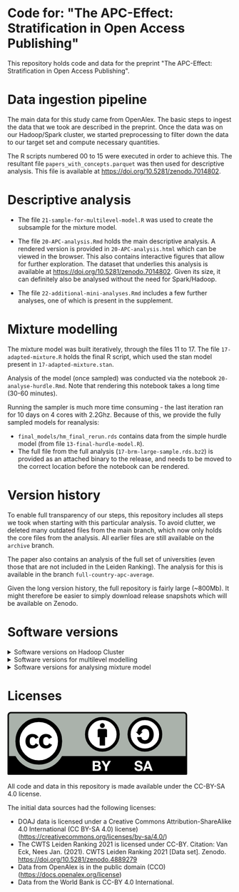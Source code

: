 # Code for: "The APC-Effect: Stratification in Open Access Publishing"

This repository holds code and data for the preprint "The APC-Effect:
Stratification in Open Access Publishing".

# Data ingestion pipeline

The main data for this study came from OpenAlex. The basic steps to ingest the
data that we took are described in the preprint. Once the data was on our
Hadoop/Spark cluster, we started preprocessing to filter down the data to our
target set and compute necessary quantities.

The R scripts numbered 00 to 15 were executed in order to achieve this. The
resultant file `papers_with_concepts.parquet` was then used for descriptive
analysis. This file is available at https://doi.org/10.5281/zenodo.7014802.

# Descriptive analysis

-   The file `21-sample-for-multilevel-model.R` was used to create the subsample
    for the mixture model.

-   The file `20-APC-analysis.Rmd` holds the main descriptive analysis. A rendered
version is provided in `20-APC-analysis.html` which can be viewed in the browser.
This also contains interactive figures that allow for further exploration. The 
dataset that underlies this analysis is available at https://doi.org/10.5281/zenodo.7014802.
Given its size, it can definitely also be analysed without the need for 
Spark/Hadoop.

- The file `22-additional-mini-analyses.Rmd` includes a few further analyses, one
of which is present in the supplement.

# Mixture modelling
The mixture model was built iteratively, through the files 11 to 17. The file
`17-adapted-mixture.R` holds the final R script, which used the stan model present
in `17-adapted-mixture.stan`. 

Analysis of the model (once sampled) was conducted via the notebook 
`20-analyse-hurdle.Rmd`. Note that rendering this notebook takes a long time
(30-60 minutes). 

Running the sampler is much more time consuming - the last iteration ran for 10
days on 4 cores with 2.2Ghz. Because of this, we provide the fully sampled models
for reanalysis:

- `final_models/hm_final_rerun.rds` contains data from the simple hurdle model
(from file `13-final-hurdle-model.R`).
- The full file from the full analysis (`17-brm-large-sample.rds.bz2`) is provided
as an attached binary to the release, and needs to be moved to the correct location
before the notebook can be rendered.

# Version history
To enable full transparency of our steps, this repository includes all steps we
took when starting with this particular analysis. To avoid clutter, we deleted
many outdated files from the main branch, which now only holds the core files
from the analysis. All earlier files are still available on the `archive` branch.

The paper also contains an analysis of the full set of universities (even those
that are not included in the Leiden Ranking). The analysis for this is available
in the branch `full-country-apc-average`. 

Given the long version history, the full repository is fairly large (~800Mb). It
might therefore be easier to simply download release snapshots which will be 
available on Zenodo.

# Software versions
<details>
  <summary>Software versions on Hadoop Cluster</summary>
  We used Spark2 (v2.3.2) to conduct computations. The full session info is as
  follows:

```r
─ Session info ───────────────────────────────────────────────────────────────
 setting  value
 version  R version 3.6.0 (2019-04-26)
 os       CentOS Linux 7 (Core)
 system   x86_64, linux-gnu
 ui       RStudio
 language (EN)
 collate  en_US.UTF-8
 ctype    en_US.UTF-8
 tz       Europe/Vienna
 date     2022-10-13
 rstudio  1.1.456 (server)
 pandoc   NA

─ Packages ─────────────────────────────────────────────────────────────────────
 package     * version date (UTC) lib source
 arrow       * 4.0.1   2021-05-28 [1] CRAN (R 3.6.0)
 assertthat    0.2.1   2019-03-21 [1] CRAN (R 3.6.0)
 backports     1.4.1   2021-12-13 [1] CRAN (R 3.6.0)
 base64enc     0.1-3   2015-07-28 [1] CRAN (R 3.6.0)
 bit           4.0.4   2020-08-04 [1] CRAN (R 3.6.0)
 bit64         4.0.5   2020-08-30 [1] CRAN (R 3.6.0)
 brio          1.1.3   2021-11-30 [1] CRAN (R 3.6.0)
 broom         0.7.12  2022-01-28 [1] CRAN (R 3.6.0)
 cachem        1.0.6   2021-08-19 [1] CRAN (R 3.6.0)
 callr         3.7.0   2021-04-20 [1] CRAN (R 3.6.0)
 cellranger    1.1.0   2016-07-27 [1] CRAN (R 3.6.0)
 cli           3.3.0   2022-04-25 [1] CRAN (R 3.6.0)
 colorspace  * 2.0-2   2021-06-24 [1] CRAN (R 3.6.0)
 crayon        1.5.1   2022-03-26 [1] CRAN (R 3.6.0)
 DBI           1.1.2   2021-12-20 [1] CRAN (R 3.6.0)
 dbplyr        2.1.1   2021-04-06 [1] CRAN (R 3.6.0)
 desc          1.4.1   2022-03-06 [1] CRAN (R 3.6.0)
 devtools      2.4.3   2021-11-30 [1] CRAN (R 3.6.0)
 digest        0.6.29  2021-12-01 [1] CRAN (R 3.6.0)
 dplyr       * 1.0.9   2022-04-28 [1] CRAN (R 3.6.0)
 ellipsis      0.3.2   2021-04-29 [1] CRAN (R 3.6.0)
 fansi         1.0.3   2022-03-24 [1] CRAN (R 3.6.0)
 fastmap       1.1.0   2021-01-25 [1] CRAN (R 3.6.0)
 forcats     * 0.5.1   2021-01-27 [1] CRAN (R 3.6.0)
 forge         0.2.0   2019-02-26 [1] CRAN (R 3.6.0)
 fs            1.5.2   2021-12-08 [1] CRAN (R 3.6.0)
 generics      0.1.2   2022-01-31 [1] CRAN (R 3.6.0)
 ggplot2     * 3.3.5   2021-06-25 [1] CRAN (R 3.6.0)
 ggrepel     * 0.9.1   2021-01-15 [1] CRAN (R 3.6.0)
 glue          1.6.2   2022-02-24 [1] CRAN (R 3.6.0)
 gtable        0.3.0   2019-03-25 [1] CRAN (R 3.6.0)
 haven         2.4.3   2021-08-04 [1] CRAN (R 3.6.0)
 hms           1.1.1   2021-09-26 [1] CRAN (R 3.6.0)
 htmltools     0.5.2   2021-08-25 [1] CRAN (R 3.6.0)
 htmlwidgets   1.5.4   2021-09-08 [1] CRAN (R 3.6.0)
 httr          1.4.2   2020-07-20 [1] CRAN (R 3.6.0)
 jsonlite      1.8.0   2022-02-22 [1] CRAN (R 3.6.0)
 knitr         1.37    2021-12-16 [1] CRAN (R 3.6.0)
 lifecycle     1.0.1   2021-09-24 [1] CRAN (R 3.6.0)
 lubridate     1.8.0   2021-10-07 [1] CRAN (R 3.6.0)
 magrittr      2.0.3   2022-03-30 [1] CRAN (R 3.6.0)
 memoise       2.0.1   2021-11-26 [1] CRAN (R 3.6.0)
 modelr        0.1.8   2020-05-19 [1] CRAN (R 3.6.0)
 munsell       0.5.0   2018-06-12 [1] CRAN (R 3.6.0)
 patchwork   * 1.1.1   2020-12-17 [1] CRAN (R 3.6.0)
 pillar        1.7.0   2022-02-01 [1] CRAN (R 3.6.0)
 pkgbuild      1.3.1   2021-12-20 [1] CRAN (R 3.6.0)
 pkgconfig     2.0.3   2019-09-22 [1] CRAN (R 3.6.0)
 pkgload       1.2.4   2021-11-30 [1] CRAN (R 3.6.0)
 prettyunits   1.1.1   2020-01-24 [1] CRAN (R 3.6.0)
 processx      3.5.3   2022-03-25 [1] CRAN (R 3.6.0)
 ps            1.7.0   2022-04-23 [1] CRAN (R 3.6.0)
 purrr       * 0.3.4   2020-04-17 [1] CRAN (R 3.6.0)
 r2d3          0.2.5   2020-12-18 [1] CRAN (R 3.6.0)
 R6            2.5.1   2021-08-19 [1] CRAN (R 3.6.0)
 Rcpp          1.0.8   2022-01-13 [1] CRAN (R 3.6.0)
 readr       * 2.1.2   2022-01-30 [1] CRAN (R 3.6.0)
 readxl        1.3.1   2019-03-13 [1] CRAN (R 3.6.0)
 remotes       2.4.2   2021-11-30 [1] CRAN (R 3.6.0)
 reprex        2.0.1   2021-08-05 [1] CRAN (R 3.6.0)
 RJSONIO       1.3-1.6 2021-09-16 [1] CRAN (R 3.6.0)
 rlang         1.0.2   2022-03-04 [1] CRAN (R 3.6.0)
 rprojroot     2.0.3   2022-04-02 [1] CRAN (R 3.6.0)
 rstudioapi    0.13    2020-11-12 [1] CRAN (R 3.6.0)
 rvest         1.0.2   2021-10-16 [1] CRAN (R 3.6.0)
 scales      * 1.1.1   2020-05-11 [1] CRAN (R 3.6.0)
 sessioninfo   1.2.2   2021-12-06 [1] CRAN (R 3.6.0)
 sparklyr    * 1.7.5   2022-02-02 [1] CRAN (R 3.6.0)
 stringi       1.7.6   2021-11-29 [1] CRAN (R 3.6.0)
 stringr     * 1.4.0   2019-02-10 [1] CRAN (R 3.6.0)
 testthat      3.1.4   2022-04-26 [1] CRAN (R 3.6.0)
 tibble      * 3.1.6   2021-11-07 [1] CRAN (R 3.6.0)
 tidyr       * 1.2.0   2022-02-01 [1] CRAN (R 3.6.0)
 tidyselect    1.1.2   2022-02-21 [1] CRAN (R 3.6.0)
 tidyverse   * 1.3.1   2021-04-15 [1] CRAN (R 3.6.0)
 tzdb          0.2.0   2021-10-27 [1] CRAN (R 3.6.0)
 usethis       2.1.5   2021-12-09 [1] CRAN (R 3.6.0)
 utf8          1.2.2   2021-07-24 [1] CRAN (R 3.6.0)
 vctrs         0.4.1   2022-04-13 [1] CRAN (R 3.6.0)
 WDI         * 2.7.7   2022-07-16 [1] CRAN (R 3.6.0)
 withr         2.5.0   2022-03-03 [1] CRAN (R 3.6.0)
 xfun          0.29    2021-12-14 [1] CRAN (R 3.6.0)
 xml2          1.3.3   2021-11-30 [1] CRAN (R 3.6.0)
 yaml          2.2.2   2022-01-25 [1] CRAN (R 3.6.0)
```

</details>

<details>
  <summary>Software versions for multilevel modelling</summary>
  
```r
─ Session info ─────────────────────────────────────────────────────────────────
 setting  value
 version  R version 4.1.2 (2021-11-01)
 os       Ubuntu 22.04.1 LTS
 system   x86_64, linux-gnu
 ui       RStudio
 language (EN)
 collate  de_AT.UTF-8
 ctype    de_AT.UTF-8
 tz       Europe/Vienna
 date     2022-10-13
 rstudio  2022.07.0+548 Spotted Wakerobin (server)
 pandoc   NA

─ Packages ─────────────────────────────────────────────────────────────────────
 package        * version  date (UTC) lib source
 abind            1.4-5    2016-07-21 [1] CRAN (R 4.1.2)
 assertthat       0.2.1    2019-03-21 [1] CRAN (R 4.1.2)
 backports        1.4.1    2021-12-13 [1] CRAN (R 4.1.2)
 base64enc        0.1-3    2015-07-28 [1] CRAN (R 4.1.2)
 bayesplot        1.9.0    2022-03-10 [1] CRAN (R 4.1.2)
 bridgesampling   1.1-2    2021-04-16 [1] CRAN (R 4.1.2)
 brms           * 2.17.0   2022-04-13 [1] CRAN (R 4.1.2)
 Brobdingnag      1.2-7    2022-02-03 [1] CRAN (R 4.1.2)
 broom            1.0.0    2022-07-01 [1] CRAN (R 4.1.2)
 callr            3.7.0    2021-04-20 [1] CRAN (R 4.1.2)
 cellranger       1.1.0    2016-07-27 [1] CRAN (R 4.1.2)
 checkmate        2.1.0    2022-04-21 [1] CRAN (R 4.1.2)
 cli              3.4.1    2022-09-23 [1] CRAN (R 4.1.2)
 cmdstanr       * 0.5.2    2022-07-11 [1] local
 coda             0.19-4   2020-09-30 [1] CRAN (R 4.1.2)
 codetools        0.2-18   2020-11-04 [4] CRAN (R 4.0.3)
 colorspace       2.0-3    2022-02-21 [1] CRAN (R 4.1.2)
 colourpicker     1.1.1    2021-10-04 [1] CRAN (R 4.1.2)
 crayon           1.5.1    2022-03-26 [1] CRAN (R 4.1.2)
 crosstalk        1.2.0    2021-11-04 [1] CRAN (R 4.1.2)
 DBI              1.1.3    2022-06-18 [1] CRAN (R 4.1.2)
 dbplyr           2.2.1    2022-06-27 [1] CRAN (R 4.1.2)
 digest           0.6.29   2021-12-01 [1] CRAN (R 4.1.2)
 distributional   0.3.0    2022-01-05 [1] CRAN (R 4.1.2)
 dplyr          * 1.0.9    2022-04-28 [1] CRAN (R 4.1.2)
 DT               0.23     2022-05-10 [1] CRAN (R 4.1.2)
 dygraphs         1.1.1.6  2018-07-11 [1] CRAN (R 4.1.2)
 ellipsis         0.3.2    2021-04-29 [1] CRAN (R 4.1.2)
 fansi            1.0.3    2022-03-24 [1] CRAN (R 4.1.2)
 farver           2.1.1    2022-07-06 [1] CRAN (R 4.1.2)
 fastmap          1.1.0    2021-01-25 [1] CRAN (R 4.1.2)
 forcats        * 0.5.1    2021-01-27 [1] CRAN (R 4.1.2)
 fs               1.5.2    2021-12-08 [1] CRAN (R 4.1.2)
 generics         0.1.3    2022-07-05 [1] CRAN (R 4.1.2)
 ggplot2        * 3.3.6    2022-05-03 [1] CRAN (R 4.1.2)
 ggridges         0.5.3    2021-01-08 [1] CRAN (R 4.1.2)
 glue             1.6.2    2022-02-24 [1] CRAN (R 4.1.2)
 gridExtra        2.3      2017-09-09 [1] CRAN (R 4.1.2)
 gtable           0.3.0    2019-03-25 [1] CRAN (R 4.1.2)
 gtools           3.9.2.2  2022-06-13 [1] CRAN (R 4.1.2)
 haven            2.5.0    2022-04-15 [1] CRAN (R 4.1.2)
 hms              1.1.1    2021-09-26 [1] CRAN (R 4.1.2)
 htmltools        0.5.2    2021-08-25 [1] CRAN (R 4.1.2)
 htmlwidgets      1.5.4    2021-09-08 [1] CRAN (R 4.1.2)
 httpuv           1.6.5    2022-01-05 [1] CRAN (R 4.1.2)
 httr             1.4.3    2022-05-04 [1] CRAN (R 4.1.2)
 igraph           1.3.2    2022-06-13 [1] CRAN (R 4.1.2)
 inline           0.3.19   2021-05-31 [1] CRAN (R 4.1.2)
 jsonlite         1.8.0    2022-02-22 [1] CRAN (R 4.1.2)
 knitr            1.39     2022-04-26 [1] CRAN (R 4.1.2)
 later            1.3.0    2021-08-18 [1] CRAN (R 4.1.2)
 lattice          0.20-45  2021-09-22 [4] CRAN (R 4.1.1)
 lifecycle        1.0.1    2021-09-24 [1] CRAN (R 4.1.2)
 loo              2.5.1    2022-03-24 [1] CRAN (R 4.1.2)
 lubridate        1.8.0    2021-10-07 [1] CRAN (R 4.1.2)
 magrittr         2.0.3    2022-03-30 [1] CRAN (R 4.1.2)
 markdown         1.1      2019-08-07 [1] CRAN (R 4.1.2)
 Matrix           1.4-0    2021-12-08 [4] CRAN (R 4.1.2)
 matrixStats      0.62.0   2022-04-19 [1] CRAN (R 4.1.2)
 mime             0.12     2021-09-28 [1] CRAN (R 4.1.2)
 miniUI           0.1.1.1  2018-05-18 [1] CRAN (R 4.1.2)
 modelr           0.1.8    2020-05-19 [1] CRAN (R 4.1.2)
 munsell          0.5.0    2018-06-12 [1] CRAN (R 4.1.2)
 mvtnorm          1.1-3    2021-10-08 [1] CRAN (R 4.1.2)
 nlme             3.1-155  2022-01-13 [4] CRAN (R 4.1.2)
 pillar           1.7.0    2022-02-01 [1] CRAN (R 4.1.2)
 pkgbuild         1.3.1    2021-12-20 [1] CRAN (R 4.1.2)
 pkgconfig        2.0.3    2019-09-22 [1] CRAN (R 4.1.2)
 plyr             1.8.7    2022-03-24 [1] CRAN (R 4.1.2)
 posterior        1.2.2    2022-06-09 [1] CRAN (R 4.1.2)
 prettyunits      1.1.1    2020-01-24 [1] CRAN (R 4.1.2)
 processx         3.7.0    2022-07-07 [1] CRAN (R 4.1.2)
 promises         1.2.0.1  2021-02-11 [1] CRAN (R 4.1.2)
 ps               1.7.1    2022-06-18 [1] CRAN (R 4.1.2)
 purrr          * 0.3.4    2020-04-17 [1] CRAN (R 4.1.2)
 R6               2.5.1    2021-08-19 [1] CRAN (R 4.1.2)
 Rcpp           * 1.0.9    2022-07-08 [1] CRAN (R 4.1.2)
 RcppParallel     5.1.5    2022-01-05 [1] CRAN (R 4.1.2)
 readr          * 2.1.2    2022-01-30 [1] CRAN (R 4.1.2)
 readxl           1.4.0    2022-03-28 [1] CRAN (R 4.1.2)
 reprex           2.0.1    2021-08-05 [1] CRAN (R 4.1.2)
 reshape2         1.4.4    2020-04-09 [1] CRAN (R 4.1.2)
 rlang            1.0.6    2022-09-24 [1] CRAN (R 4.1.2)
 rstan            2.21.5   2022-04-11 [1] CRAN (R 4.1.2)
 rstantools       2.2.0    2022-04-08 [1] CRAN (R 4.1.2)
 rstudioapi       0.13     2020-11-12 [1] CRAN (R 4.1.2)
 rvest            1.0.2    2021-10-16 [1] CRAN (R 4.1.2)
 scales           1.2.0    2022-04-13 [1] CRAN (R 4.1.2)
 sessioninfo      1.2.2    2021-12-06 [1] CRAN (R 4.1.2)
 shiny            1.7.1    2021-10-02 [1] CRAN (R 4.1.2)
 shinyjs          2.1.0    2021-12-23 [1] CRAN (R 4.1.2)
 shinystan        2.6.0    2022-03-03 [1] CRAN (R 4.1.2)
 shinythemes      1.2.0    2021-01-25 [1] CRAN (R 4.1.2)
 StanHeaders      2.21.0-7 2020-12-17 [1] CRAN (R 4.1.2)
 stringi          1.7.8    2022-07-11 [1] CRAN (R 4.1.2)
 stringr        * 1.4.0    2019-02-10 [1] CRAN (R 4.1.2)
 tensorA          0.36.2   2020-11-19 [1] CRAN (R 4.1.2)
 threejs          0.3.3    2020-01-21 [1] CRAN (R 4.1.2)
 tibble         * 3.1.7    2022-05-03 [1] CRAN (R 4.1.2)
 tidyr          * 1.2.0    2022-02-01 [1] CRAN (R 4.1.2)
 tidyselect       1.1.2    2022-02-21 [1] CRAN (R 4.1.2)
 tidyverse      * 1.3.1    2021-04-15 [1] CRAN (R 4.1.2)
 tzdb             0.3.0    2022-03-28 [1] CRAN (R 4.1.2)
 utf8             1.2.2    2021-07-24 [1] CRAN (R 4.1.2)
 vctrs            0.4.1    2022-04-13 [1] CRAN (R 4.1.2)
 withr            2.5.0    2022-03-03 [1] CRAN (R 4.1.2)
 xfun             0.31     2022-05-10 [1] CRAN (R 4.1.2)
 xml2             1.3.3    2021-11-30 [1] CRAN (R 4.1.2)
 xtable           1.8-4    2019-04-21 [1] CRAN (R 4.1.2)
 xts              0.12.1   2020-09-09 [1] CRAN (R 4.1.2)
 zoo              1.8-10   2022-04-15 [1] CRAN (R 4.1.2)
```

</details>

<details>
  <summary>Software versions for analysing mixture model</summary>
  The analysis of the mixture model was last rendered with the following versions
  
```r
─ Session info ─────────────────────────────────────────────────────────────────
 setting  value
 version  R version 4.2.1 (2022-06-23 ucrt)
 os       Windows 10 x64 (build 19044)
 system   x86_64, mingw32
 ui       RStudio
 language (EN)
 collate  German_Austria.utf8
 ctype    German_Austria.utf8
 tz       Europe/Berlin
 date     2022-10-13
 rstudio  2022.07.1+554 Spotted Wakerobin (desktop)
 pandoc   2.11.0.2 @ C:\\Users\\tklebel\\AppData\\Local\\Pandoc\\pandoc.exe

─ Packages ─────────────────────────────────────────────────────────────────────
 ! package         * version  date (UTC) lib source
   abind             1.4-5    2016-07-21 [1] CRAN (R 4.2.0)
   arrayhelpers      1.1-0    2020-02-04 [1] CRAN (R 4.2.1)
   assertthat        0.2.1    2019-03-21 [1] CRAN (R 4.2.1)
   backports         1.4.1    2021-12-13 [1] CRAN (R 4.2.0)
   base64enc         0.1-3    2015-07-28 [1] CRAN (R 4.2.0)
   bayesplot       * 1.9.0    2022-03-10 [1] CRAN (R 4.2.1)
   bridgesampling    1.1-2    2021-04-16 [1] CRAN (R 4.2.1)
   brms            * 2.18.0   2022-09-19 [1] CRAN (R 4.2.1)
   Brobdingnag       1.2-7    2022-02-03 [1] CRAN (R 4.2.1)
   broom             1.0.1    2022-08-29 [1] CRAN (R 4.2.1)
   callr             3.7.2    2022-08-22 [1] CRAN (R 4.2.1)
   cellranger        1.1.0    2016-07-27 [1] CRAN (R 4.2.1)
   checkmate         2.1.0    2022-04-21 [1] CRAN (R 4.2.1)
   cli               3.4.0    2022-09-08 [1] CRAN (R 4.2.1)
   coda              0.19-4   2020-09-30 [1] CRAN (R 4.2.1)
   codetools         0.2-18   2020-11-04 [2] CRAN (R 4.2.1)
   colorspace      * 2.0-3    2022-02-21 [1] CRAN (R 4.2.1)
   colourpicker      1.1.1    2021-10-04 [1] CRAN (R 4.2.1)
   crayon            1.5.1    2022-03-26 [1] CRAN (R 4.2.1)
   crosstalk         1.2.0    2021-11-04 [1] CRAN (R 4.2.1)
   data.table        1.14.2   2021-09-27 [1] CRAN (R 4.2.1)
   DBI               1.1.3    2022-06-18 [1] CRAN (R 4.2.1)
   dbplyr            2.2.1    2022-06-27 [1] CRAN (R 4.2.1)
   digest            0.6.29   2021-12-01 [1] CRAN (R 4.2.1)
   distributional    0.3.1    2022-09-02 [1] CRAN (R 4.2.1)
   dplyr           * 1.0.10   2022-09-01 [1] CRAN (R 4.2.1)
   DT                0.25     2022-09-12 [1] CRAN (R 4.2.1)
   dygraphs          1.1.1.6  2018-07-11 [1] CRAN (R 4.2.1)
   ellipsis          0.3.2    2021-04-29 [1] CRAN (R 4.2.1)
   extrafont         0.18     2022-04-12 [1] CRAN (R 4.2.0)
   extrafontdb       1.0      2012-06-11 [1] CRAN (R 4.2.0)
   fansi             1.0.3    2022-03-24 [1] CRAN (R 4.2.1)
   farver            2.1.1    2022-07-06 [1] CRAN (R 4.2.1)
   fastmap           1.1.0    2021-01-25 [1] CRAN (R 4.2.1)
   forcats         * 0.5.2    2022-08-19 [1] CRAN (R 4.2.1)
   fs                1.5.2    2021-12-08 [1] CRAN (R 4.2.1)
   gargle            1.2.1    2022-09-08 [1] CRAN (R 4.2.1)
   generics          0.1.3    2022-07-05 [1] CRAN (R 4.2.1)
   ggdist            3.2.0    2022-07-19 [1] CRAN (R 4.2.1)
   ggplot2         * 3.3.6    2022-05-03 [1] CRAN (R 4.2.1)
   ggrepel           0.9.1    2021-01-15 [1] CRAN (R 4.2.1)
   ggridges          0.5.4    2022-09-26 [1] CRAN (R 4.2.1)
   glue              1.6.2    2022-02-24 [1] CRAN (R 4.2.1)
   googledrive       2.0.0    2021-07-08 [1] CRAN (R 4.2.1)
   googlesheets4     1.0.1    2022-08-13 [1] CRAN (R 4.2.1)
   gridExtra         2.3      2017-09-09 [1] CRAN (R 4.2.1)
   gtable            0.3.1    2022-09-01 [1] CRAN (R 4.2.1)
   gtools            3.9.3    2022-07-11 [1] CRAN (R 4.2.1)
   haven             2.5.1    2022-08-22 [1] CRAN (R 4.2.1)
   here              1.0.1    2020-12-13 [1] CRAN (R 4.2.1)
   hms               1.1.2    2022-08-19 [1] CRAN (R 4.2.1)
   htmltools         0.5.3    2022-07-18 [1] CRAN (R 4.2.1)
   htmlwidgets       1.5.4    2021-09-08 [1] CRAN (R 4.2.1)
   httpuv            1.6.6    2022-09-08 [1] CRAN (R 4.2.1)
   httr              1.4.4    2022-08-17 [1] CRAN (R 4.2.1)
   igraph            1.3.4    2022-07-19 [1] CRAN (R 4.2.1)
   inline            0.3.19   2021-05-31 [1] CRAN (R 4.2.1)
   jsonlite          1.8.0    2022-02-22 [1] CRAN (R 4.2.1)
   knitr             1.40     2022-08-24 [1] CRAN (R 4.2.1)
   later             1.3.0    2021-08-18 [1] CRAN (R 4.2.1)
   lattice           0.20-45  2021-09-22 [2] CRAN (R 4.2.1)
   lazyeval          0.2.2    2019-03-15 [1] CRAN (R 4.2.1)
   lifecycle         1.0.2    2022-09-09 [1] CRAN (R 4.2.1)
   loo               2.5.1    2022-03-24 [1] CRAN (R 4.2.1)
   lubridate         1.8.0    2021-10-07 [1] CRAN (R 4.2.1)
   magrittr          2.0.3    2022-03-30 [1] CRAN (R 4.2.1)
   marginaleffects * 0.7.1    2022-09-25 [1] CRAN (R 4.2.1)
   markdown          1.1      2019-08-07 [1] CRAN (R 4.2.1)
   Matrix            1.4-1    2022-03-23 [2] CRAN (R 4.2.1)
   matrixStats       0.62.0   2022-04-19 [1] CRAN (R 4.2.1)
   MetBrewer       * 0.2.0    2022-03-21 [1] CRAN (R 4.2.1)
   mime              0.12     2021-09-28 [1] CRAN (R 4.2.0)
   miniUI            0.1.1.1  2018-05-18 [1] CRAN (R 4.2.1)
   modelr          * 0.1.9    2022-08-19 [1] CRAN (R 4.2.1)
   munsell           0.5.0    2018-06-12 [1] CRAN (R 4.2.1)
   mvtnorm           1.1-3    2021-10-08 [1] CRAN (R 4.2.0)
   nlme              3.1-157  2022-03-25 [2] CRAN (R 4.2.1)
   pillar            1.8.1    2022-08-19 [1] CRAN (R 4.2.1)
   pkgbuild          1.3.1    2021-12-20 [1] CRAN (R 4.2.1)
   pkgconfig         2.0.3    2019-09-22 [1] CRAN (R 4.2.1)
   plotly            4.10.0   2021-10-09 [1] CRAN (R 4.2.1)
   plyr              1.8.7    2022-03-24 [1] CRAN (R 4.2.1)
   posterior         1.3.1    2022-09-06 [1] CRAN (R 4.2.1)
   prettyunits       1.1.1    2020-01-24 [1] CRAN (R 4.2.1)
   processx          3.7.0    2022-07-07 [1] CRAN (R 4.2.1)
   promises          1.2.0.1  2021-02-11 [1] CRAN (R 4.2.1)
   prompt            1.0.1    2021-03-12 [1] CRAN (R 4.2.1)
   ps                1.7.1    2022-06-18 [1] CRAN (R 4.2.1)
   purrr           * 0.3.4    2020-04-17 [1] CRAN (R 4.2.1)
   R6                2.5.1    2021-08-19 [1] CRAN (R 4.2.1)
   Rcpp            * 1.0.9    2022-07-08 [1] CRAN (R 4.2.1)
 D RcppParallel      5.1.5    2022-01-05 [1] CRAN (R 4.2.1)
   readr           * 2.1.2    2022-01-30 [1] CRAN (R 4.2.1)
   readxl            1.4.1    2022-08-17 [1] CRAN (R 4.2.1)
   reprex            2.0.2    2022-08-17 [1] CRAN (R 4.2.1)
   reshape2          1.4.4    2020-04-09 [1] CRAN (R 4.2.1)
   rlang             1.0.5    2022-08-31 [1] CRAN (R 4.2.1)
   rprojroot         2.0.3    2022-04-02 [1] CRAN (R 4.2.1)
   rstan             2.21.7   2022-09-08 [1] CRAN (R 4.2.1)
   rstantools        2.2.0    2022-04-08 [1] CRAN (R 4.2.1)
   rstudioapi        0.14     2022-08-22 [1] CRAN (R 4.2.1)
   Rttf2pt1          1.3.8    2020-01-10 [1] CRAN (R 4.2.1)
   rvest             1.0.3    2022-08-19 [1] CRAN (R 4.2.1)
   scales          * 1.2.1    2022-08-20 [1] CRAN (R 4.2.1)
   sessioninfo       1.2.2    2021-12-06 [1] CRAN (R 4.2.1)
   shiny             1.7.2    2022-07-19 [1] CRAN (R 4.2.1)
   shinyjs           2.1.0    2021-12-23 [1] CRAN (R 4.2.1)
   shinystan         2.6.0    2022-03-03 [1] CRAN (R 4.2.1)
   shinythemes       1.2.0    2021-01-25 [1] CRAN (R 4.2.1)
   StanHeaders       2.21.0-7 2020-12-17 [1] CRAN (R 4.2.1)
   stringi           1.7.8    2022-07-11 [1] CRAN (R 4.2.1)
   stringr         * 1.4.1    2022-08-20 [1] CRAN (R 4.2.1)
   svUnit            1.0.6    2021-04-19 [1] CRAN (R 4.2.1)
   tensorA           0.36.2   2020-11-19 [1] CRAN (R 4.2.0)
   threejs           0.3.3    2020-01-21 [1] CRAN (R 4.2.1)
   tibble          * 3.1.8    2022-07-22 [1] CRAN (R 4.2.1)
   tidybayes       * 3.0.2    2022-01-05 [1] CRAN (R 4.2.1)
   tidyr           * 1.2.1    2022-09-08 [1] CRAN (R 4.2.1)
   tidyselect        1.1.2    2022-02-21 [1] CRAN (R 4.2.1)
   tidyverse       * 1.3.2    2022-07-18 [1] CRAN (R 4.2.1)
   tzdb              0.3.0    2022-03-28 [1] CRAN (R 4.2.1)
   utf8              1.2.2    2021-07-24 [1] CRAN (R 4.2.1)
   vctrs             0.4.1    2022-04-13 [1] CRAN (R 4.2.1)
   viridisLite       0.4.1    2022-08-22 [1] CRAN (R 4.2.1)
   WDI             * 2.7.8    2022-09-25 [1] CRAN (R 4.2.1)
   withr             2.5.0    2022-03-03 [1] CRAN (R 4.2.1)
   xfun              0.33     2022-09-12 [1] CRAN (R 4.2.1)
   xml2              1.3.3    2021-11-30 [1] CRAN (R 4.2.1)
   xtable            1.8-4    2019-04-21 [1] CRAN (R 4.2.1)
   xts               0.12.1   2020-09-09 [1] CRAN (R 4.2.1)
   zoo               1.8-11   2022-09-17 [1] CRAN (R 4.2.1)

 D ── DLL MD5 mismatch, broken installation.
```

</details>


# Licenses

![](license.png)

All code and data in this repository is made available under the CC-BY-SA 4.0
license.

The initial data sources had the following licenses:

-   DOAJ data is licensed under a Creative Commons Attribution-ShareAlike 4.0
    International (CC BY-SA 4.0) license)
    (<https://creativecommons.org/licenses/by-sa/4.0/>)
-   The CWTS Leiden Ranking 2021 is licensed under CC-BY. Citation: Van Eck,
    Nees Jan. (2021). CWTS Leiden Ranking 2021 [Data set]. Zenodo.
    <https://doi.org/10.5281/zenodo.4889279>
-   Data from OpenAlex is in the public domain (CCO)
    (<https://docs.openalex.org/license>)
-   Data from the World Bank is CC-BY 4.0 International.
